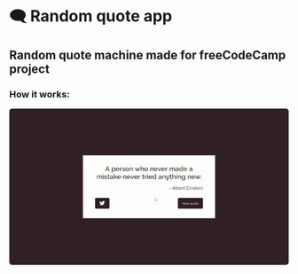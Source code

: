 🗨️ Random quote app
=========================

Random quote machine made for freeCodeCamp project
---------------------------

### How it works: 

<img  style="border-radius: 5px" src="./screenshots/github/randomQuote.gif">